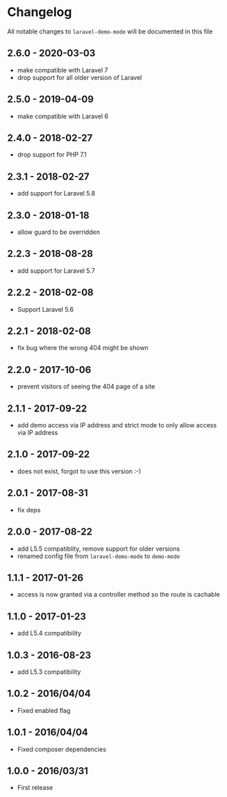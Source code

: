 # Changelog

All notable changes to `laravel-demo-mode` will be documented in this file

## 2.6.0 - 2020-03-03

- make compatible with Laravel 7
- drop support for all older version of Laravel

## 2.5.0 - 2019-04-09

- make compatible with Laravel 6

## 2.4.0 - 2018-02-27

- drop support for PHP 7.1

## 2.3.1 - 2018-02-27

- add support for Laravel 5.8

## 2.3.0 - 2018-01-18

- allow guard to be overridden

## 2.2.3 - 2018-08-28

- add support for Laravel 5.7

## 2.2.2 - 2018-02-08

- Support Laravel 5.6

## 2.2.1 - 2018-02-08

- fix bug where the wrong 404 might be shown

## 2.2.0 - 2017-10-06

- prevent visitors of seeing the 404 page of a site

## 2.1.1 - 2017-09-22

- add demo access via IP address and strict mode to only allow access via IP address

## 2.1.0 - 2017-09-22

- does not exist, forgot to use this version :-)

## 2.0.1 - 2017-08-31

- fix deps

## 2.0.0 - 2017-08-22

- add L5.5 compatiblity, remove support for older versions
- renamed config file from `laravel-demo-mode` to `demo-mode`

## 1.1.1 - 2017-01-26

- access is now granted via a controller method so the route is cachable

## 1.1.0 - 2017-01-23

- add L5.4 compatibility

## 1.0.3 - 2016-08-23

- add L5.3 compatibility

## 1.0.2 - 2016/04/04

- Fixed enabled flag

## 1.0.1 - 2016/04/04

- Fixed composer dependencies

## 1.0.0 - 2016/03/31

- First release
